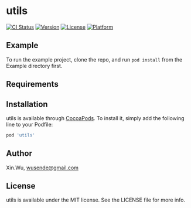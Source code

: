# utils

[![CI Status](https://img.shields.io/travis/Xin.Wu/utils.svg?style=flat)](https://travis-ci.org/Xin.Wu/utils)
[![Version](https://img.shields.io/cocoapods/v/utils.svg?style=flat)](https://cocoapods.org/pods/utils)
[![License](https://img.shields.io/cocoapods/l/utils.svg?style=flat)](https://cocoapods.org/pods/utils)
[![Platform](https://img.shields.io/cocoapods/p/utils.svg?style=flat)](https://cocoapods.org/pods/utils)

## Example

To run the example project, clone the repo, and run `pod install` from the Example directory first.

## Requirements

## Installation

utils is available through [CocoaPods](https://cocoapods.org). To install
it, simply add the following line to your Podfile:

```ruby
pod 'utils'
```

## Author

Xin.Wu, wusende@gmail.com

## License

utils is available under the MIT license. See the LICENSE file for more info.
